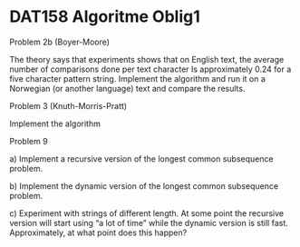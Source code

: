 # DAT158 Algoritme Oblig1

Problem 2b (Boyer-Moore)

The theory says that experiments shows that on English text, the average number of
comparisons done per text character Is approximately 0.24 for a five character pattern string.
Implement the algorithm and run it on a Norwegian (or another language) text and compare
the results.



Problem 3 (Knuth-Morris-Pratt)

Implement the algorithm 



Problem 9

a) Implement a recursive version of the longest common subsequence problem.

b) Implement the dynamic version of the longest common subsequence problem.

c) Experiment with strings of different length. At some point the recursive version will start
    using “a lot of time” while the dynamic version is still fast. Approximately, at what point does
    this happen?

